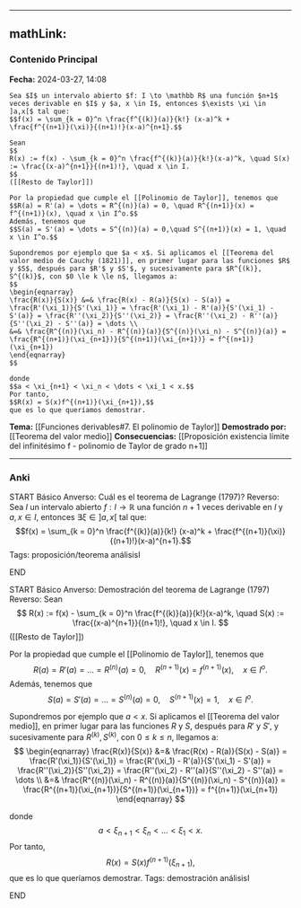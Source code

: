 
---
mathLink:
---
### Contenido Principal

**Fecha:** 2024-03-27, 14:08

```ad-theorem
Sea $I$ un intervalo abierto $f: I \to \mathbb R$ una función $n+1$ veces derivable en $I$ y $a, x \in I$, entonces $\exists \xi \in ]a,x[$ tal que:
$$f(x) = \sum_{k = 0}^n \frac{f^{(k)}(a)}{k!} (x-a)^k + \frac{f^{(n+1)}(\xi)}{(n+1)!}(x-a)^{n+1}.$$
```


```ad-proof
Sean
$$
R(x) := f(x) - \sum_{k = 0}^n \frac{f^{(k)}(a)}{k!}(x-a)^k, \quad S(x) := \frac{(x-a)^{n+1}}{(n+1)!}, \quad x \in I.
$$
([[Resto de Taylor]])

Por la propiedad que cumple el [[Polinomio de Taylor]], tenemos que
$$R(a) = R'(a) = \dots = R^{(n)}(a) = 0, \quad R^{(n+1)}(x) = f^{(n+1)}(x), \quad x \in I^o.$$
Además, tenemos que
$$S(a) = S'(a) = \dots = S^{(n)}(a) = 0,\quad S^{(n+1)}(x) = 1, \quad x \in I^o.$$

Supondremos por ejemplo que $a < x$. Si aplicamos el [[Teorema del valor medio de Cauchy (1821)]], en primer lugar para las funciones $R$ y $S$, después para $R'$ y $S'$, y sucesivamente para $R^{(k)}, S^{(k)}$, con $0 \le k \le n$, llegamos a:
$$
\begin{eqnarray}
\frac{R(x)}{S(x)} &=& \frac{R(x) - R(a)}{S(x) - S(a)} = \frac{R'(\xi_1)}{S'(\xi_1)} = \frac{R'(\xi_1) - R'(a)}{S'(\xi_1) - S'(a)} = \frac{R''(\xi_2)}{S''(\xi_2)} = \frac{R''(\xi_2) - R''(a)}{S''(\xi_2) - S''(a)} = \dots \\
&=& \frac{R^{(n)}(\xi_n) - R^{(n)}(a)}{S^{(n)}(\xi_n) - S^{(n)}(a)} = \frac{R^{(n+1)}(\xi_{n+1})}{S^{(n+1)}(\xi_{n+1})} = f^{(n+1)}(\xi_{n+1})
\end{eqnarray}
$$

donde 
$$a < \xi_{n+1} < \xi_n < \dots < \xi_1 < x.$$
Por tanto,
$$R(x) = S(x)f^{(n+1)}(\xi_{n+1}),$$
que es lo que queríamos demostrar.
```


**Tema:** [[Funciones derivables#7. El polinomio de Taylor]]
**Demostrado por:** [[Teorema del valor medio]]
**Consecuencias:** [[Proposición existencia límite del infinitésimo f - polinomio de Taylor de grado n+1]]

---
### Anki

START
Básico
Anverso: Cuál es el teorema de Lagrange (1797)?
Reverso: Sea $I$ un intervalo abierto $f: I \to \mathbb R$ una función $n+1$ veces derivable en $I$ y $a, x \in I$, entonces $\exists \xi \in ]a,x[$ tal que:
$$f(x) = \sum_{k = 0}^n \frac{f^{(k)}(a)}{k!} (x-a)^k + \frac{f^{(n+1)}(\xi)}{(n+1)!}(x-a)^{n+1}.$$
Tags: proposición/teorema análisisI
<!--ID: 1713093069918-->
END

START
Básico
Anverso: Demostración del teorema de Lagrange (1797)
Reverso: Sean
$$
R(x) := f(x) - \sum_{k = 0}^n \frac{f^{(k)}(a)}{k!}(x-a)^k, \quad S(x) := \frac{(x-a)^{n+1}}{(n+1)!}, \quad x \in I.
$$
([[Resto de Taylor]])

Por la propiedad que cumple el [[Polinomio de Taylor]], tenemos que
$$R(a) = R'(a) = \dots = R^{(n)}(a) = 0, \quad R^{(n+1)}(x) = f^{(n+1)}(x), \quad x \in I^o.$$
Además, tenemos que
$$S(a) = S'(a) = \dots = S^{(n)}(a) = 0,\quad S^{(n+1)}(x) = 1, \quad x \in I^o.$$

Supondremos por ejemplo que $a < x$. Si aplicamos el [[Teorema del valor medio]], en primer lugar para las funciones $R$ y $S$, después para $R'$ y $S'$, y sucesivamente para $R^{(k)}, S^{(k)}$, con $0 \le k \le n$, llegamos a:
$$
\begin{eqnarray}
\frac{R(x)}{S(x)} &=& \frac{R(x) - R(a)}{S(x) - S(a)} = \frac{R'(\xi_1)}{S'(\xi_1)} = \frac{R'(\xi_1) - R'(a)}{S'(\xi_1) - S'(a)} = \frac{R''(\xi_2)}{S''(\xi_2)} = \frac{R''(\xi_2) - R''(a)}{S''(\xi_2) - S''(a)} = \dots \\
&=& \frac{R^{(n)}(\xi_n) - R^{(n)}(a)}{S^{(n)}(\xi_n) - S^{(n)}(a)} = \frac{R^{(n+1)}(\xi_{n+1})}{S^{(n+1)}(\xi_{n+1})} = f^{(n+1)}(\xi_{n+1})
\end{eqnarray}
$$

donde 
$$a < \xi_{n+1} < \xi_n < \dots < \xi_1 < x.$$
Por tanto,
$$R(x) = S(x)f^{(n+1)}(\xi_{n+1}),$$
que es lo que queríamos demostrar.
Tags: demostración análisisI
<!--ID: 1713093069920-->
END
